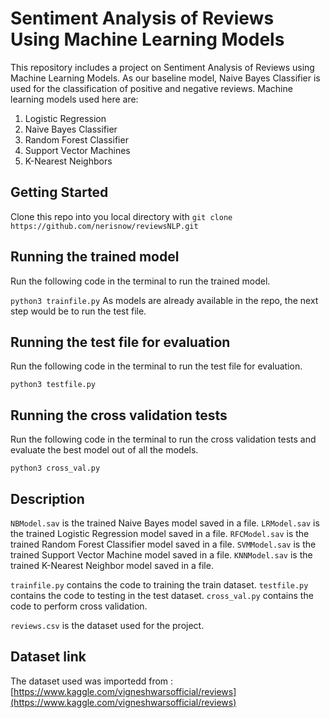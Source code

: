# Sentiment Analysis of Reviews Using Machine Learning Models

This repository includes a project on Sentiment Analysis of Reviews using Machine Learning Models. As our baseline model, Naive Bayes Classifier is used for the classification of positive and negative reviews. Machine learning models used here are:
1. Logistic Regression
2. Naive Bayes Classifier
3. Random Forest Classifier
4. Support Vector Machines
5. K-Nearest Neighbors

## Getting Started
Clone this repo into you local directory with `git clone https://github.com/nerisnow/reviewsNLP.git`


## Running the trained model
Run the following code in the terminal to run the trained model.

`python3 trainfile.py`
As models are already available in the repo, the next step would be to run the test file.

## Running the test file for evaluation
Run the following code in the terminal to run the test file for evaluation.

`python3 testfile.py`

## Running the cross validation tests
Run the following code in the terminal to run the cross validation tests and evaluate the best model out of all the models.

`python3 cross_val.py`

## Description
`NBModel.sav` is the trained Naive Bayes model saved in a file.
`LRModel.sav` is the trained Logistic Regression model saved in a file.
`RFCModel.sav` is the trained Random Forest Classifier model saved in a file.
`SVMModel.sav` is the trained Support Vector Machine model saved in a file.
`KNNModel.sav` is the trained K-Nearest Neighbor model saved in a file.

`trainfile.py` contains the code to training the train dataset.
`testfile.py` contains the code to testing in the test dataset.
`cross_val.py` contains the code to perform cross validation.

`reviews.csv` is the dataset used for the project.


## Dataset link
The dataset used was importedd from : [https://www.kaggle.com/vigneshwarsofficial/reviews](https://www.kaggle.com/vigneshwarsofficial/reviews)

